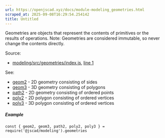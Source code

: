 ```yaml
---
url: https://openjscad.xyz/docs/module-modeling_geometries.html
scraped_at: 2025-09-08T16:29:54.254142
title: Untitled
---
```


Geometries are objects that represent the contents of primitives or the
results of operations. Note: Geometries are considered immutable, so never
change the contents directly.

Source:

    

  * [modeling/src/geometries/index.js](modeling_src_geometries_index.js.html), [line 1](modeling_src_geometries_index.js.html#line1)

See:

    

  * [geom2](global.html#geom2) \- 2D geometry consisting of sides
  * [geom3](global.html#geom3) \- 3D geometry consisting of polygons
  * [path2](global.html#path2) \- 2D geometry consisting of ordered points
  * [poly2](global.html#poly2) \- 2D polygon consisting of ordered vertices
  * [poly3](global.html#poly3) \- 3D polygon consisting of ordered vertices

##### Example

    
    
    const { geom2, geom3, path2, poly2, poly3 } = require('@jscad/modeling').geometries

